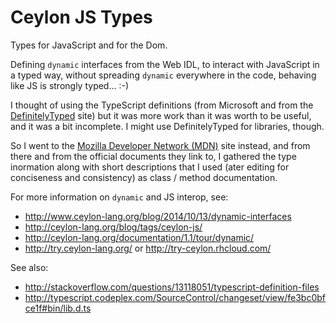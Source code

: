 # Ceylon JS Types

Types for JavaScript and for the Dom.

Defining `dynamic` interfaces from the Web IDL, to interact with JavaScript in a typed way, without spreading `dynamic` everywhere in the code, behaving like JS is strongly typed... :-)

I thought of using the TypeScript definitions (from Microsoft and from the [DefinitelyTyped](https://github.com/borisyankov/DefinitelyTyped) site) but it was more work than it was worth to be useful, and it was a bit incomplete. I might use DefinitelyTyped for libraries, though.

So I went to the [Mozilla Developer Network (MDN)](https://developer.mozilla.org/en-US/) site instead, and from there and from the official documents they link to, I gathered the type inormation along with short descriptions that I used (ater editing for conciseness and consistency) as class / method documentation.

For more information on `dynamic` and JS interop, see:

- http://www.ceylon-lang.org/blog/2014/10/13/dynamic-interfaces
- http://ceylon-lang.org/blog/tags/ceylon-js/
- http://ceylon-lang.org/documentation/1.1/tour/dynamic/
- http://try.ceylon-lang.org/ or http://try-ceylon.rhcloud.com/


See also:

- http://stackoverflow.com/questions/13118051/typescript-definition-files
- http://typescript.codeplex.com/SourceControl/changeset/view/fe3bc0bfce1f#bin/lib.d.ts
